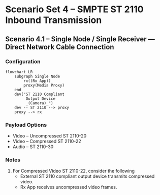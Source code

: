 # Scenario Set 4 – SMPTE ST 2110 Inbound Transmission

## Scenario 4.1 – Single Node / Single Receiver — Direct Network Cable Connection

### Configuration

```mermaid
flowchart LR
    subgraph Single Node
        rx((Rx App))
        proxy(Media Proxy)
    end
    dev("ST 2110 Compliant
         Output Device
         _(Camera)_")
    dev -- ST 2110 --> proxy
    proxy --> rx
```

### Payload Options

* Video – Uncompressed ST 2110-20
* Video – Compressed ST 2110-22
* Audio – ST 2110-30

### Notes

1. For Compressed Video ST 2110-22, consider the following
    * External ST 2110 compliant output device transmits compressed video.
    * Rx App receives uncompressed video frames.
